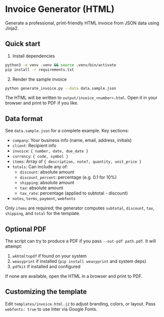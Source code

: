Invoice Generator (HTML)
========================

Generate a professional, print-friendly HTML invoice from JSON data using Jinja2.

Quick start
-----------

1) Install dependencies

```bash
python3 -m venv .venv && source .venv/bin/activate
pip install -r requirements.txt
```

2) Render the sample invoice

```bash
python generate_invoice.py --data data.sample.json
```

The HTML will be written to `output/invoice_<number>.html`. Open it in your browser and print to PDF if you like.

Data format
-----------

See `data.sample.json` for a complete example. Key sections:

- `company`: Your business info (name, email, address, initials)
- `client`: Recipient info
- `invoice`: `{ number, date, due_date }`
- `currency`: `{ code, symbol }`
- `items`: Array of `{ description, note?, quantity, unit_price }`
- `totals`: Can include any of:
  - `discount`: absolute amount
  - `discount_percent`: percentage (e.g. 0.1 for 10%)
  - `shipping`: absolute amount
  - `tax`: absolute amount
  - `tax_rate`: percentage (applied to subtotal - discount)
- `notes`, `terms`, `payment`, `webfonts`

Only `items` are required; the generator computes `subtotal`, `discount`, `tax`, `shipping`, and `total` for the template.

Optional PDF
------------

The script can try to produce a PDF if you pass `--out-pdf path.pdf`. It will attempt:

1. `wkhtmltopdf` if found on your system
2. `weasyprint` if installed (`pip install weasyprint` and system deps)
3. `pdfkit` if installed and configured

If none are available, open the HTML in a browser and print to PDF.

Customizing the template
------------------------

Edit `templates/invoice.html.j2` to adjust branding, colors, or layout. Pass `webfonts: true` to use Inter via Google Fonts.

